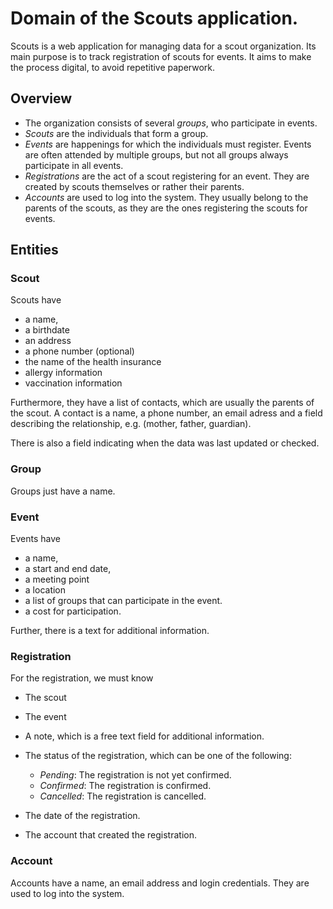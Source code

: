 # Domain of the Scouts application.

Scouts is a web application for managing data for a scout organization. Its main
purpose is to track registration of scouts for events. It aims to make the process
digital, to avoid repetitive paperwork.


## Overview

* The organization consists of several *groups*, who participate in events.
* *Scouts* are the individuals that form a group.
* *Events* are happenings for which the individuals must register. Events are often 
  attended by multiple groups, but not all groups always participate in all events.
* *Registrations* are the act of a scout registering for an event. They are created by scouts
  themselves or rather their parents.
* *Accounts* are used to log into the system. They usually belong to the parents of the scouts,
  as they are the ones registering the scouts for events.


## Entities

### Scout

Scouts have 

* a name,
* a birthdate
* an address
* a phone number (optional)
* the name of the health insurance
* allergy information
* vaccination information

Furthermore, they have a list of contacts, which are usually the parents of the scout.
A contact is a name, a phone number, an email adress and a field describing the relationship,
e.g. (mother, father, guardian).

There is also a field indicating when the data was last updated or checked.

### Group

Groups just have a name.

### Event

Events have

* a name,
* a start and end date,
* a meeting point
* a location
* a list of groups that can participate in the event.
* a cost for participation.

Further, there is a text for additional information.

### Registration

For the registration, we must know

* The scout
* The event

* A note, which is a free text field for additional information.

* The status of the registration, which can be one of the following:
  * *Pending*: The registration is not yet confirmed.
  * *Confirmed*: The registration is confirmed.
  * *Cancelled*: The registration is cancelled.

* The date of the registration.
* The account that created the registration.

### Account

Accounts have a name, an email address and login credentials. They are used to log into the system.

